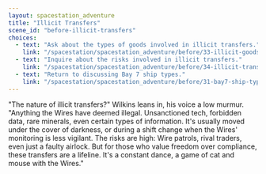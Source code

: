 ```yaml
---
layout: spacestation_adventure
title: "Illicit Transfers"
scene_id: "before-illicit-transfers"
choices:
  - text: "Ask about the types of goods involved in illicit transfers."
    link: "/spacestation/spacestation_adventure/before/33-illicit-goods"
  - text: "Inquire about the risks involved in illicit transfers."
    link: "/spacestation/spacestation_adventure/before/34-illicit-transfer-risks"
  - text: "Return to discussing Bay 7 ship types."
    link: "/spacestation/spacestation_adventure/before/31-bay7-ship-types"
---
```


"The nature of illicit transfers?" Wilkins leans in, his voice a low murmur. "Anything the Wires have deemed illegal. Unsanctioned tech, forbidden data, rare minerals, even certain types of information. It's usually moved under the cover of darkness, or during a shift change when the Wires' monitoring is less vigilant. The risks are high: Wire patrols, rival traders, even just a faulty airlock. But for those who value freedom over compliance, these transfers are a lifeline. It's a constant dance, a game of cat and mouse with the Wires."
